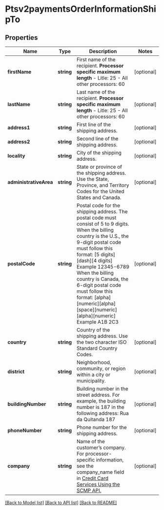 # Ptsv2paymentsOrderInformationShipTo

## Properties
Name | Type | Description | Notes
------------ | ------------- | ------------- | -------------
**firstName** | **string** | First name of the recipient.  **Processor specific maximum length**  - Litle: 25 - All other processors: 60 | [optional] 
**lastName** | **string** | Last name of the recipient.  **Processor specific maximum length**  - Litle: 25 - All other processors: 60 | [optional] 
**address1** | **string** | First line of the shipping address. | [optional] 
**address2** | **string** | Second line of the shipping address. | [optional] 
**locality** | **string** | City of the shipping address. | [optional] 
**administrativeArea** | **string** | State or province of the shipping address. Use the State, Province, and Territory Codes for the United States and Canada. | [optional] 
**postalCode** | **string** | Postal code for the shipping address. The postal code must consist of 5 to 9 digits.  When the billing country is the U.S., the 9-digit postal code must follow this format: [5 digits][dash][4 digits]  Example 12345-6789  When the billing country is Canada, the 6-digit postal code must follow this format: [alpha][numeric][alpha][space][numeric][alpha][numeric]  Example A1B 2C3 | [optional] 
**country** | **string** | Country of the shipping address. Use the two character ISO Standard Country Codes. | [optional] 
**district** | **string** | Neighborhood, community, or region within a city or municipality. | [optional] 
**buildingNumber** | **string** | Building number in the street address. For example, the building number is 187 in the following address:  Rua da Quitanda 187 | [optional] 
**phoneNumber** | **string** | Phone number for the shipping address. | [optional] 
**company** | **string** | Name of the customer’s company.  For processor-specific information, see the company_name field in [Credit Card Services Using the SCMP API.](http://apps.cybersource.com/library/documentation/dev_guides/CC_Svcs_SCMP_API/html) | [optional] 

[[Back to Model list]](../README.md#documentation-for-models) [[Back to API list]](../README.md#documentation-for-api-endpoints) [[Back to README]](../README.md)


